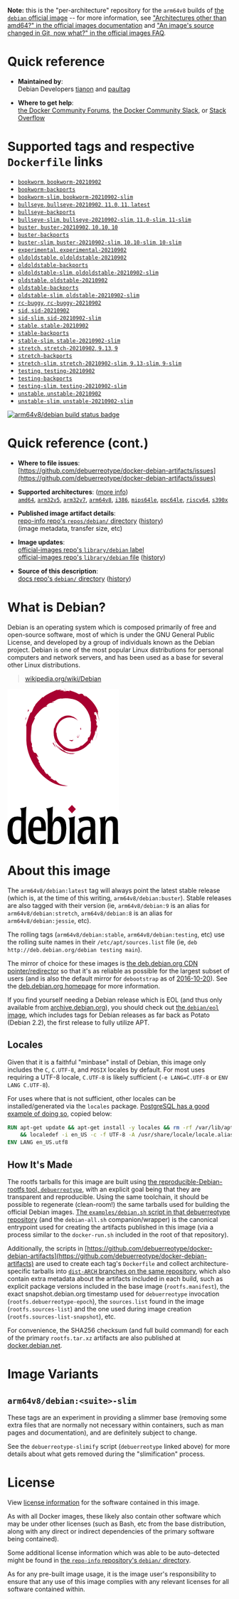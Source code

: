 <!--

********************************************************************************

WARNING:

    DO NOT EDIT "debian/README.md"

    IT IS AUTO-GENERATED

    (from the other files in "debian/" combined with a set of templates)

********************************************************************************

-->

**Note:** this is the "per-architecture" repository for the `arm64v8` builds of [the `debian` official image](https://hub.docker.com/_/debian) -- for more information, see ["Architectures other than amd64?" in the official images documentation](https://github.com/docker-library/official-images#architectures-other-than-amd64) and ["An image's source changed in Git, now what?" in the official images FAQ](https://github.com/docker-library/faq#an-images-source-changed-in-git-now-what).

# Quick reference

-	**Maintained by**:  
	Debian Developers [tianon](https://qa.debian.org/developer.php?login=tianon) and [paultag](https://qa.debian.org/developer.php?login=paultag)

-	**Where to get help**:  
	[the Docker Community Forums](https://forums.docker.com/), [the Docker Community Slack](https://dockr.ly/slack), or [Stack Overflow](https://stackoverflow.com/search?tab=newest&q=docker)

# Supported tags and respective `Dockerfile` links

-	[`bookworm`, `bookworm-20210902`](https://github.com/debuerreotype/docker-debian-artifacts/blob/c5dd8ffb71bfa38299ad3c17e8bc64100ea6bdca/bookworm/Dockerfile)
-	[`bookworm-backports`](https://github.com/debuerreotype/docker-debian-artifacts/blob/c5dd8ffb71bfa38299ad3c17e8bc64100ea6bdca/bookworm/backports/Dockerfile)
-	[`bookworm-slim`, `bookworm-20210902-slim`](https://github.com/debuerreotype/docker-debian-artifacts/blob/c5dd8ffb71bfa38299ad3c17e8bc64100ea6bdca/bookworm/slim/Dockerfile)
-	[`bullseye`, `bullseye-20210902`, `11.0`, `11`, `latest`](https://github.com/debuerreotype/docker-debian-artifacts/blob/c5dd8ffb71bfa38299ad3c17e8bc64100ea6bdca/bullseye/Dockerfile)
-	[`bullseye-backports`](https://github.com/debuerreotype/docker-debian-artifacts/blob/c5dd8ffb71bfa38299ad3c17e8bc64100ea6bdca/bullseye/backports/Dockerfile)
-	[`bullseye-slim`, `bullseye-20210902-slim`, `11.0-slim`, `11-slim`](https://github.com/debuerreotype/docker-debian-artifacts/blob/c5dd8ffb71bfa38299ad3c17e8bc64100ea6bdca/bullseye/slim/Dockerfile)
-	[`buster`, `buster-20210902`, `10.10`, `10`](https://github.com/debuerreotype/docker-debian-artifacts/blob/c5dd8ffb71bfa38299ad3c17e8bc64100ea6bdca/buster/Dockerfile)
-	[`buster-backports`](https://github.com/debuerreotype/docker-debian-artifacts/blob/c5dd8ffb71bfa38299ad3c17e8bc64100ea6bdca/buster/backports/Dockerfile)
-	[`buster-slim`, `buster-20210902-slim`, `10.10-slim`, `10-slim`](https://github.com/debuerreotype/docker-debian-artifacts/blob/c5dd8ffb71bfa38299ad3c17e8bc64100ea6bdca/buster/slim/Dockerfile)
-	[`experimental`, `experimental-20210902`](https://github.com/debuerreotype/docker-debian-artifacts/blob/c5dd8ffb71bfa38299ad3c17e8bc64100ea6bdca/experimental/Dockerfile)
-	[`oldoldstable`, `oldoldstable-20210902`](https://github.com/debuerreotype/docker-debian-artifacts/blob/c5dd8ffb71bfa38299ad3c17e8bc64100ea6bdca/oldoldstable/Dockerfile)
-	[`oldoldstable-backports`](https://github.com/debuerreotype/docker-debian-artifacts/blob/c5dd8ffb71bfa38299ad3c17e8bc64100ea6bdca/oldoldstable/backports/Dockerfile)
-	[`oldoldstable-slim`, `oldoldstable-20210902-slim`](https://github.com/debuerreotype/docker-debian-artifacts/blob/c5dd8ffb71bfa38299ad3c17e8bc64100ea6bdca/oldoldstable/slim/Dockerfile)
-	[`oldstable`, `oldstable-20210902`](https://github.com/debuerreotype/docker-debian-artifacts/blob/c5dd8ffb71bfa38299ad3c17e8bc64100ea6bdca/oldstable/Dockerfile)
-	[`oldstable-backports`](https://github.com/debuerreotype/docker-debian-artifacts/blob/c5dd8ffb71bfa38299ad3c17e8bc64100ea6bdca/oldstable/backports/Dockerfile)
-	[`oldstable-slim`, `oldstable-20210902-slim`](https://github.com/debuerreotype/docker-debian-artifacts/blob/c5dd8ffb71bfa38299ad3c17e8bc64100ea6bdca/oldstable/slim/Dockerfile)
-	[`rc-buggy`, `rc-buggy-20210902`](https://github.com/debuerreotype/docker-debian-artifacts/blob/c5dd8ffb71bfa38299ad3c17e8bc64100ea6bdca/rc-buggy/Dockerfile)
-	[`sid`, `sid-20210902`](https://github.com/debuerreotype/docker-debian-artifacts/blob/c5dd8ffb71bfa38299ad3c17e8bc64100ea6bdca/sid/Dockerfile)
-	[`sid-slim`, `sid-20210902-slim`](https://github.com/debuerreotype/docker-debian-artifacts/blob/c5dd8ffb71bfa38299ad3c17e8bc64100ea6bdca/sid/slim/Dockerfile)
-	[`stable`, `stable-20210902`](https://github.com/debuerreotype/docker-debian-artifacts/blob/c5dd8ffb71bfa38299ad3c17e8bc64100ea6bdca/stable/Dockerfile)
-	[`stable-backports`](https://github.com/debuerreotype/docker-debian-artifacts/blob/c5dd8ffb71bfa38299ad3c17e8bc64100ea6bdca/stable/backports/Dockerfile)
-	[`stable-slim`, `stable-20210902-slim`](https://github.com/debuerreotype/docker-debian-artifacts/blob/c5dd8ffb71bfa38299ad3c17e8bc64100ea6bdca/stable/slim/Dockerfile)
-	[`stretch`, `stretch-20210902`, `9.13`, `9`](https://github.com/debuerreotype/docker-debian-artifacts/blob/c5dd8ffb71bfa38299ad3c17e8bc64100ea6bdca/stretch/Dockerfile)
-	[`stretch-backports`](https://github.com/debuerreotype/docker-debian-artifacts/blob/c5dd8ffb71bfa38299ad3c17e8bc64100ea6bdca/stretch/backports/Dockerfile)
-	[`stretch-slim`, `stretch-20210902-slim`, `9.13-slim`, `9-slim`](https://github.com/debuerreotype/docker-debian-artifacts/blob/c5dd8ffb71bfa38299ad3c17e8bc64100ea6bdca/stretch/slim/Dockerfile)
-	[`testing`, `testing-20210902`](https://github.com/debuerreotype/docker-debian-artifacts/blob/c5dd8ffb71bfa38299ad3c17e8bc64100ea6bdca/testing/Dockerfile)
-	[`testing-backports`](https://github.com/debuerreotype/docker-debian-artifacts/blob/c5dd8ffb71bfa38299ad3c17e8bc64100ea6bdca/testing/backports/Dockerfile)
-	[`testing-slim`, `testing-20210902-slim`](https://github.com/debuerreotype/docker-debian-artifacts/blob/c5dd8ffb71bfa38299ad3c17e8bc64100ea6bdca/testing/slim/Dockerfile)
-	[`unstable`, `unstable-20210902`](https://github.com/debuerreotype/docker-debian-artifacts/blob/c5dd8ffb71bfa38299ad3c17e8bc64100ea6bdca/unstable/Dockerfile)
-	[`unstable-slim`, `unstable-20210902-slim`](https://github.com/debuerreotype/docker-debian-artifacts/blob/c5dd8ffb71bfa38299ad3c17e8bc64100ea6bdca/unstable/slim/Dockerfile)

[![arm64v8/debian build status badge](https://img.shields.io/jenkins/s/https/doi-janky.infosiftr.net/job/multiarch/job/arm64v8/job/debian.svg?label=arm64v8/debian%20%20build%20job)](https://doi-janky.infosiftr.net/job/multiarch/job/arm64v8/job/debian/)

# Quick reference (cont.)

-	**Where to file issues**:  
	[https://github.com/debuerreotype/docker-debian-artifacts/issues](https://github.com/debuerreotype/docker-debian-artifacts/issues)

-	**Supported architectures**: ([more info](https://github.com/docker-library/official-images#architectures-other-than-amd64))  
	[`amd64`](https://hub.docker.com/r/amd64/debian/), [`arm32v5`](https://hub.docker.com/r/arm32v5/debian/), [`arm32v7`](https://hub.docker.com/r/arm32v7/debian/), [`arm64v8`](https://hub.docker.com/r/arm64v8/debian/), [`i386`](https://hub.docker.com/r/i386/debian/), [`mips64le`](https://hub.docker.com/r/mips64le/debian/), [`ppc64le`](https://hub.docker.com/r/ppc64le/debian/), [`riscv64`](https://hub.docker.com/r/riscv64/debian/), [`s390x`](https://hub.docker.com/r/s390x/debian/)

-	**Published image artifact details**:  
	[repo-info repo's `repos/debian/` directory](https://github.com/docker-library/repo-info/blob/master/repos/debian) ([history](https://github.com/docker-library/repo-info/commits/master/repos/debian))  
	(image metadata, transfer size, etc)

-	**Image updates**:  
	[official-images repo's `library/debian` label](https://github.com/docker-library/official-images/issues?q=label%3Alibrary%2Fdebian)  
	[official-images repo's `library/debian` file](https://github.com/docker-library/official-images/blob/master/library/debian) ([history](https://github.com/docker-library/official-images/commits/master/library/debian))

-	**Source of this description**:  
	[docs repo's `debian/` directory](https://github.com/docker-library/docs/tree/master/debian) ([history](https://github.com/docker-library/docs/commits/master/debian))

# What is Debian?

Debian is an operating system which is composed primarily of free and open-source software, most of which is under the GNU General Public License, and developed by a group of individuals known as the Debian project. Debian is one of the most popular Linux distributions for personal computers and network servers, and has been used as a base for several other Linux distributions.

> [wikipedia.org/wiki/Debian](https://en.wikipedia.org/wiki/Debian)

![logo](https://raw.githubusercontent.com/docker-library/docs/b449be7df57e9ed9086bb5821bfb5d6cdc5d67a4/debian/logo.png)

# About this image

The `arm64v8/debian:latest` tag will always point the latest stable release (which is, at the time of this writing, `arm64v8/debian:buster`). Stable releases are also tagged with their version (ie, `arm64v8/debian:9` is an alias for `arm64v8/debian:stretch`, `arm64v8/debian:8` is an alias for `arm64v8/debian:jessie`, etc).

The rolling tags (`arm64v8/debian:stable`, `arm64v8/debian:testing`, etc) use the rolling suite names in their `/etc/apt/sources.list` file (ie, `deb http://deb.debian.org/debian testing main`).

The mirror of choice for these images is [the deb.debian.org CDN pointer/redirector](https://deb.debian.org) so that it's as reliable as possible for the largest subset of users (and is also the default mirror for `debootstrap` as of [2016-10-20](https://anonscm.debian.org/cgit/d-i/debootstrap.git/commit/?id=9e8bc60ad1ccf3a25ce7890526b70059f3e770de)). See the [deb.debian.org homepage](https://deb.debian.org) for more information.

If you find yourself needing a Debian release which is EOL (and thus only available from [archive.debian.org](http://archive.debian.org)), you should check out [the `debian/eol` image](https://hub.docker.com/r/debian/eol/), which includes tags for Debian releases as far back as Potato (Debian 2.2), the first release to fully utilize APT.

## Locales

Given that it is a faithful "minbase" install of Debian, this image only includes the `C`, `C.UTF-8`, and `POSIX` locales by default. For most uses requiring a UTF-8 locale, `C.UTF-8` is likely sufficient (`-e LANG=C.UTF-8` or `ENV LANG C.UTF-8`).

For uses where that is not sufficient, other locales can be installed/generated via the `locales` package. [PostgreSQL has a good example of doing so](https://github.com/docker-library/postgres/blob/69bc540ecfffecce72d49fa7e4a46680350037f9/9.6/Dockerfile#L21-L24), copied below:

```dockerfile
RUN apt-get update && apt-get install -y locales && rm -rf /var/lib/apt/lists/* \
	&& localedef -i en_US -c -f UTF-8 -A /usr/share/locale/locale.alias en_US.UTF-8
ENV LANG en_US.utf8
```

## How It's Made

The rootfs tarballs for this image are built using [the reproducible-Debian-rootfs tool, `debuerreotype`](https://github.com/debuerreotype/debuerreotype), with an explicit goal being that they are transparent and reproducible. Using the same toolchain, it should be possible to regenerate (clean-room!) the same tarballs used for building the official Debian images. [The `examples/debian.sh` script in that debuerreotype repository](https://github.com/debuerreotype/debuerreotype/blob/master/examples/debian.sh) (and the `debian-all.sh` companion/wrapper) is the canonical entrypoint used for creating the artifacts published in this image (via a process similar to the `docker-run.sh` included in the root of that repository).

Additionally, the scripts in [https://github.com/debuerreotype/docker-debian-artifacts](https://github.com/debuerreotype/docker-debian-artifacts) are used to create each tag's `Dockerfile` and collect architecture-specific tarballs into [`dist-ARCH` branches on the same repository](https://github.com/debuerreotype/docker-debian-artifacts/branches), which also contain extra metadata about the artifacts included in each build, such as explicit package versions included in the base image (`rootfs.manifest`), the exact snapshot.debian.org timestamp used for `debuerreotype` invocation (`rootfs.debuerreotype-epoch`), the `sources.list` found in the image (`rootfs.sources-list`) and the one used during image creation (`rootfs.sources-list-snapshot`), etc.

For convenience, the SHA256 checksum (and full build command) for each of the primary `rootfs.tar.xz` artifacts are also published at [docker.debian.net](https://docker.debian.net/).

# Image Variants

## `arm64v8/debian:<suite>-slim`

These tags are an experiment in providing a slimmer base (removing some extra files that are normally not necessary within containers, such as man pages and documentation), and are definitely subject to change.

See the `debuerreotype-slimify` script (`debuerreotype` linked above) for more details about what gets removed during the "slimification" process.

# License

View [license information](https://www.debian.org/social_contract#guidelines) for the software contained in this image.

As with all Docker images, these likely also contain other software which may be under other licenses (such as Bash, etc from the base distribution, along with any direct or indirect dependencies of the primary software being contained).

Some additional license information which was able to be auto-detected might be found in [the `repo-info` repository's `debian/` directory](https://github.com/docker-library/repo-info/tree/master/repos/debian).

As for any pre-built image usage, it is the image user's responsibility to ensure that any use of this image complies with any relevant licenses for all software contained within.

